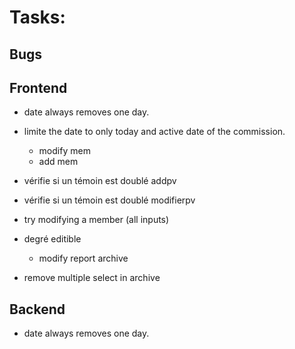 # Tasks:

## Bugs

## Frontend

- date always removes one day.

- limite the date to only today and active date of the commission.

  - modify mem
  - add mem

- vérifie si un témoin est doublé addpv
- vérifie si un témoin est doublé modifierpv
- try modifying a member (all inputs)

- degré editible
  - modify report archive

- remove multiple select in archive

## Backend

- date always removes one day.

